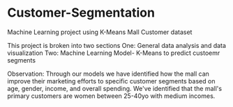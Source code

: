 # Customer-Segmentation
Machine Learning project using K-Means 
Mall Customer dataset 

This project is broken into two sections 
One: General data analysis and data visualization
Two: Machine Learning Model- K-Means to predict custoemr segments 

Observation:
Through our models we have identified how the mall can improve their marketing efforts to specific customer segments 
based on age, gender, income, and overall spending.  We've identified that the mall's primary customers are
women between 25-40yo with medium incomes. 
